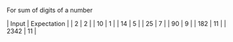For sum of digits of a number

| Input  | Expectation  |
| 2      | 2            |
| 10     | 1            |
| 14     | 5            |
| 25     | 7            |
| 90     | 9            |
| 182    | 11           |
| 2342   | 11           |

